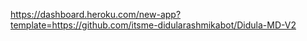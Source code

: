 https://dashboard.heroku.com/new-app?template=https://github.com/itsme-didularashmikabot/Didula-MD-V2
